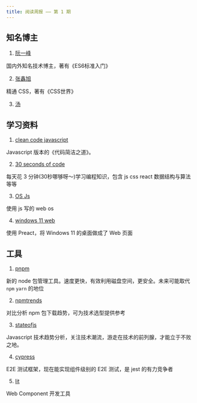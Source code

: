 ```yaml
---
title: 阅读周报 —— 第 1 期
---
```


## 知名博主

1. [阮一峰](http://www.ruanyifeng.com/)

国内外知名技术博主，著有《ES6标准入门》


2. [张鑫旭](https://www.zhangxinxu.com/)

精通 CSS，著有《CSS世界》


3. [汤](https://www.zhihu.com/people/thornwu/posts)


## 学习资料

1. [clean code javascript](https://github.com/ryanmcdermott/clean-code-javascript)

Javascript 版本的《代码简洁之道》。


2. [30 seconds of code](https://www.30secondsofcode.org/)

每天花 3 分钟(30秒哪够呀～)学习编程知识，包含 js css react 数据结构与算法等等


3. [OS Js](https://www.os-js.org/)

使用 js 写的 web os


4. [windows 11 web](https://win11.vercel.app/)

使用 Preact，将 Windows 11 的桌面做成了 Web 页面

## 工具

1. [pnpm](https://pnpm.io/)

新的 node 包管理工具。速度更快，有效利用磁盘空间，更安全。未来可能取代 `npm` `yarn` 的地位


2. [npmtrends](https://www.npmtrends.com/)

对比分析 npm 包下载趋势，可为技术选型提供参考


3. [stateofjs](https://2020.stateofjs.com/)

Javascript 技术趋势分析，关注技术潮流，游走在技术的前列腺，才能立于不败之地。


4. [cypress](https://www.cypress.io/)

E2E 测试框架，现在能实现组件级别的 E2E 测试，是 jest 的有力竞争者


5. [lit](https://lit.dev/)

Web Component 开发工具
